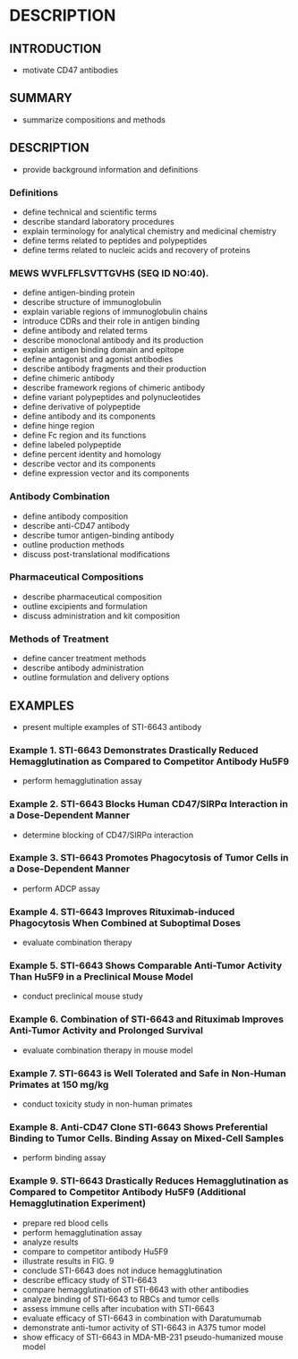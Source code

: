 # DESCRIPTION

## INTRODUCTION

- motivate CD47 antibodies

## SUMMARY

- summarize compositions and methods

## DESCRIPTION

- provide background information and definitions

### Definitions

- define technical and scientific terms
- describe standard laboratory procedures
- explain terminology for analytical chemistry and medicinal chemistry
- define terms related to peptides and polypeptides
- define terms related to nucleic acids and recovery of proteins

### MEWS WVFLFFLSVTTGVHS (SEQ ID NO:40).

- define antigen-binding protein
- describe structure of immunoglobulin
- explain variable regions of immunoglobulin chains
- introduce CDRs and their role in antigen binding
- define antibody and related terms
- describe monoclonal antibody and its production
- explain antigen binding domain and epitope
- define antagonist and agonist antibodies
- describe antibody fragments and their production
- define chimeric antibody
- describe framework regions of chimeric antibody
- define variant polypeptides and polynucleotides
- define derivative of polypeptide
- define antibody and its components
- define hinge region
- define Fc region and its functions
- define labeled polypeptide
- define percent identity and homology
- describe vector and its components
- define expression vector and its components

### Antibody Combination

- define antibody composition
- describe anti-CD47 antibody
- describe tumor antigen-binding antibody
- outline production methods
- discuss post-translational modifications

### Pharmaceutical Compositions

- describe pharmaceutical composition
- outline excipients and formulation
- discuss administration and kit composition

### Methods of Treatment

- define cancer treatment methods
- describe antibody administration
- outline formulation and delivery options

## EXAMPLES

- present multiple examples of STI-6643 antibody

### Example 1. STI-6643 Demonstrates Drastically Reduced Hemagglutination as Compared to Competitor Antibody Hu5F9

- perform hemagglutination assay

### Example 2. STI-6643 Blocks Human CD47/SIRPα Interaction in a Dose-Dependent Manner

- determine blocking of CD47/SIRPα interaction

### Example 3. STI-6643 Promotes Phagocytosis of Tumor Cells in a Dose-Dependent Manner

- perform ADCP assay

### Example 4. STI-6643 Improves Rituximab-induced Phagocytosis When Combined at Suboptimal Doses

- evaluate combination therapy

### Example 5. STI-6643 Shows Comparable Anti-Tumor Activity Than Hu5F9 in a Preclinical Mouse Model

- conduct preclinical mouse study

### Example 6. Combination of STI-6643 and Rituximab Improves Anti-Tumor Activity and Prolonged Survival

- evaluate combination therapy in mouse model

### Example 7. STI-6643 is Well Tolerated and Safe in Non-Human Primates at 150 mg/kg

- conduct toxicity study in non-human primates

### Example 8. Anti-CD47 Clone STI-6643 Shows Preferential Binding to Tumor Cells. Binding Assay on Mixed-Cell Samples

- perform binding assay

### Example 9. STI-6643 Drastically Reduces Hemagglutination as Compared to Competitor Antibody Hu5F9 (Additional Hemagglutination Experiment)

- prepare red blood cells
- perform hemagglutination assay
- analyze results
- compare to competitor antibody Hu5F9
- illustrate results in FIG. 9
- conclude STI-6643 does not induce hemagglutination
- describe efficacy study of STI-6643
- compare hemagglutination of STI-6643 with other antibodies
- analyze binding of STI-6643 to RBCs and tumor cells
- assess immune cells after incubation with STI-6643
- evaluate efficacy of STI-6643 in combination with Daratumumab
- demonstrate anti-tumor activity of STI-6643 in A375 tumor model
- show efficacy of STI-6643 in MDA-MB-231 pseudo-humanized mouse model

